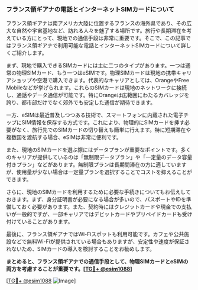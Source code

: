 ### フランス領ギアナの電話とインターネットSIMカードについて

フランス領ギアナは南アメリカ大陸に位置するフランスの海外県であり、その広大な自然や宇宙基地など、訪れる人々を魅了する場所です。旅行や長期滞在を考えている方にとって、現地での通信手段は非常に重要です。そこで、この記事ではフランス領ギアナで利用可能な電話とインターネットSIMカードについて詳しくご紹介します。

まず、現地で購入できるSIMカードには主に二つのタイプがあります。一つは通常の物理SIMカード、もう一つはeSIMです。物理SIMカードは現地の携帯キャリアショップや空港で購入できます。代表的なキャリアとしては、OrangeやFree Mobileなどが挙げられます。これらのSIMカードは現地のネットワークに接続し、通話やデータ通信が可能です。特にOrangeは広範囲にわたるカバレッジを誇り、都市部だけでなく郊外でも安定した通信が期待できます。

一方、eSIMは最近普及しつつある技術で、スマートフォンに内蔵された電子チップにSIM情報を保存する方式です。これにより、物理的にSIMカードを挿す必要がなく、旅行先でのSIMカードの切り替えも簡単に行えます。特に短期滞在や複数国を渡航する場合、eSIMは非常に便利です。

また、現地のSIMカードを選ぶ際にはデータプランが重要なポイントです。多くのキャリアが提供しているのは「無制限データプラン」や「一定量のデータ容量付きプラン」などがあります。無制限プランは長期間滞在の方に適していますが、使用量が少ない場合は一定量プランを選択することでコストを抑えることができます。

さらに、現地のSIMカードを利用するために必要な手続きについてもお伝えしておきます。まず、身分証明書が必要になる場合が多いので、パスポートやIDを準備しておく必要があります。また、契約時にはクレジットカードや現金での支払いが一般的ですが、一部キャリアではデビットカードやプリペイドカードも受け付けていることがあります。

最後に、フランス領ギアナではWi-Fiスポットも利用可能です。カフェや公共施設などで無料Wi-Fiが提供されている場合もありますが、安定性や速度が保証されないため、SIMカードの導入を検討することをお勧めします。

**まとめると、フランス領ギアナでの通信手段として、物理SIMカードとeSIMの両方を考慮することが重要です。[[TG💪+ @esim1088](https://t.me/s/esim1088)]**

[[TG💪+ @esim1088](https://t.me/s/esim1088) ![Image](https://i.postimg.cc/Y0z9fWf4/image.png)]